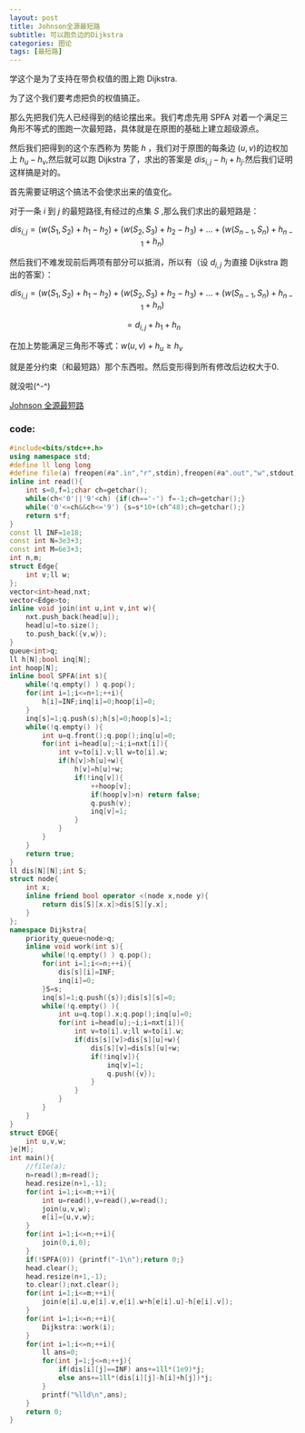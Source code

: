 ```yaml
---
layout: post
title: Johnson全源最短路
subtitle: 可以跑负边的Dijkstra
categories: 图论
tags: [最短路]
---
```


学这个是为了支持在带负权值的图上跑 Dijkstra.

为了这个我们要考虑把负的权值搞正。

那么先把我们先人已经得到的结论摆出来。我们考虑先用 SPFA 对着一个满足三角形不等式的图跑一次最短路，具体就是在原图的基础上建立超级源点。

然后我们把得到的这个东西称为 势能 $h$ ，我们对于原图的每条边 $(u,v)$的边权加上 $h_u-h_v$,然后就可以跑 Dijkstra 了，求出的答案是 $dis_{i,j}-h_i+h_j$.然后我们证明这样搞是对的。

首先需要证明这个搞法不会使求出来的值变化。

对于一条 $i$ 到 $j$ 的最短路径,有经过的点集 $S$ ,那么我们求出的最短路是：

$$dis_{i,j}=(w(S_1,S_2)+h_1-h_2)+(w(S_2,S_3)+h_2-h_3)+...+(w(S_{n-1},S_n)+h_{n-1}+h_n)$$ 

然后我们不难发现前后两项有部分可以抵消，所以有（设 $d_{i,j}$ 为直接 Dijkstra 跑出的答案）：

$$dis_{i,j}=(w(S_1,S_2)+h_1-h_2)+(w(S_2,S_3)+h_2-h_3)+...+(w(S_{n-1},S_n)+h_{n-1}+h_n)$$

$$=d_{i,j}+h_1+h_n$$

在加上势能满足三角形不等式：$w(u,v)+h_u \geqslant h_v$

就是差分约束（和最短路）那个东西啦。然后变形得到所有修改后边权大于0.

就没啦(^-^)

[Johnson 全源最短路](https://www.luogu.com.cn/problem/P5905)

### code:
```cpp
#include<bits/stdc++.h>
using namespace std;
#define ll long long
#define file(a) freopen(#a".in","r",stdin),freopen(#a".out","w",stdout)
inline int read(){
	int s=0,f=1;char ch=getchar();
	while(ch<'0'||'9'<ch) {if(ch=='-') f=-1;ch=getchar();}
	while('0'<=ch&&ch<='9') {s=s*10+(ch^48);ch=getchar();}
	return s*f;
}
const ll INF=1e18;
const int N=3e3+3;
const int M=6e3+3;
int n,m;
struct Edge{
	int v;ll w;
};
vector<int>head,nxt;
vector<Edge>to;
inline void join(int u,int v,int w){
	nxt.push_back(head[u]);
	head[u]=to.size();
	to.push_back({v,w});
}
queue<int>q;
ll h[N];bool inq[N];
int hoop[N];
inline bool SPFA(int s){
	while(!q.empty() ) q.pop();
	for(int i=1;i<=n+1;++i){
		h[i]=INF;inq[i]=0;hoop[i]=0;
	}
	inq[s]=1;q.push(s);h[s]=0;hoop[s]=1;
	while(!q.empty() ){
		int u=q.front();q.pop();inq[u]=0;
		for(int i=head[u];~i;i=nxt[i]){
			int v=to[i].v;ll w=to[i].w;
			if(h[v]>h[u]+w){
				h[v]=h[u]+w;
				if(!inq[v]){
					++hoop[v];
					if(hoop[v]>n) return false;
					q.push(v);
					inq[v]=1;
				}
			}
		}
	}
	return true;
}
ll dis[N][N];int S;
struct node{
	int x;
	inline friend bool operator <(node x,node y){
		return dis[S][x.x]>dis[S][y.x];
	}
};
namespace Dijkstra{
	priority_queue<node>q;
	inline void work(int s){
		while(!q.empty() ) q.pop();
		for(int i=1;i<=n;++i){
			dis[s][i]=INF;
			inq[i]=0;
		}S=s;
		inq[s]=1;q.push({s});dis[s][s]=0;
		while(!q.empty() ){
			int u=q.top().x;q.pop();inq[u]=0;
			for(int i=head[u];~i;i=nxt[i]){
				int v=to[i].v;ll w=to[i].w;
				if(dis[s][v]>dis[s][u]+w){
					dis[s][v]=dis[s][u]+w;
					if(!inq[v]){
						inq[v]=1;
						q.push({v});
					}
				}
			}
		}
	}
}
struct EDGE{
	int u,v,w;
}e[M];
int main(){
	//file(a);
	n=read();m=read();
	head.resize(n+1,-1);
	for(int i=1;i<=m;++i){
		int u=read(),v=read(),w=read();
		join(u,v,w);
		e[i]={u,v,w};
	}
	for(int i=1;i<=n;++i){
		join(0,i,0);
	}
	if(!SPFA(0)) {printf("-1\n");return 0;}
	head.clear();
	head.resize(n+1,-1);
	to.clear();nxt.clear();
	for(int i=1;i<=m;++i){
		join(e[i].u,e[i].v,e[i].w+h[e[i].u]-h[e[i].v]);
	}
	for(int i=1;i<=n;++i){
		Dijkstra::work(i);
	}
	for(int i=1;i<=n;++i){
		ll ans=0;
		for(int j=1;j<=n;++j){
			if(dis[i][j]==INF) ans+=1ll*(1e9)*j;
			else ans+=1ll*(dis[i][j]-h[i]+h[j])*j;
		}
		printf("%lld\n",ans);
	}
	return 0;
}
```

